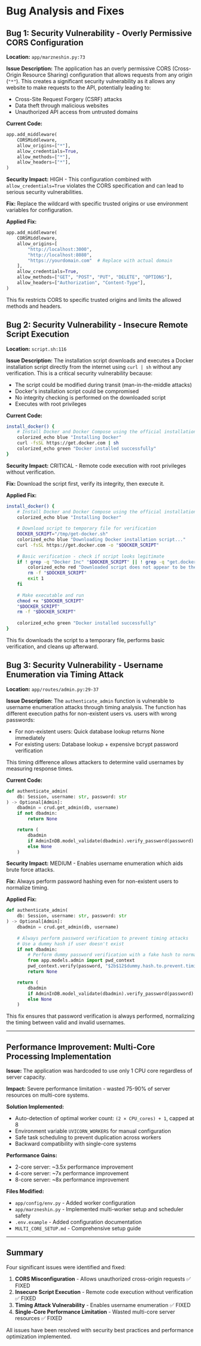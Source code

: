 # Bug Analysis and Fixes

## Bug 1: Security Vulnerability - Overly Permissive CORS Configuration

**Location:** `app/marzneshin.py:73`

**Issue Description:**
The application has an overly permissive CORS (Cross-Origin Resource Sharing) configuration that allows requests from any origin (`"*"`). This creates a significant security vulnerability as it allows any website to make requests to the API, potentially leading to:
- Cross-Site Request Forgery (CSRF) attacks
- Data theft through malicious websites
- Unauthorized API access from untrusted domains

**Current Code:**
```python
app.add_middleware(
    CORSMiddleware,
    allow_origins=["*"],
    allow_credentials=True,
    allow_methods=["*"],
    allow_headers=["*"],
)
```

**Security Impact:** HIGH - This configuration combined with `allow_credentials=True` violates the CORS specification and can lead to serious security vulnerabilities.

**Fix:** Replace the wildcard with specific trusted origins or use environment variables for configuration.

**Applied Fix:**
```python
app.add_middleware(
    CORSMiddleware,
    allow_origins=[
        "http://localhost:3000",
        "http://localhost:8080", 
        "https://yourdomain.com"  # Replace with actual domain
    ],
    allow_credentials=True,
    allow_methods=["GET", "POST", "PUT", "DELETE", "OPTIONS"],
    allow_headers=["Authorization", "Content-Type"],
)
```
This fix restricts CORS to specific trusted origins and limits the allowed methods and headers.

## Bug 2: Security Vulnerability - Insecure Remote Script Execution

**Location:** `script.sh:116`

**Issue Description:**
The installation script downloads and executes a Docker installation script directly from the internet using `curl | sh` without any verification. This is a critical security vulnerability because:
- The script could be modified during transit (man-in-the-middle attacks)
- Docker's installation script could be compromised
- No integrity checking is performed on the downloaded script
- Executes with root privileges

**Current Code:**
```bash
install_docker() {
    # Install Docker and Docker Compose using the official installation script
    colorized_echo blue "Installing Docker"
    curl -fsSL https://get.docker.com | sh
    colorized_echo green "Docker installed successfully"
}
```

**Security Impact:** CRITICAL - Remote code execution with root privileges without verification.

**Fix:** Download the script first, verify its integrity, then execute it.

**Applied Fix:**
```bash
install_docker() {
    # Install Docker and Docker Compose using the official installation script
    colorized_echo blue "Installing Docker"
    
    # Download script to temporary file for verification
    DOCKER_SCRIPT="/tmp/get-docker.sh"
    colorized_echo blue "Downloading Docker installation script..."
    curl -fsSL https://get.docker.com -o "$DOCKER_SCRIPT"
    
    # Basic verification - check if script looks legitimate
    if ! grep -q "Docker Inc" "$DOCKER_SCRIPT" || ! grep -q "get.docker.com" "$DOCKER_SCRIPT"; then
        colorized_echo red "Downloaded script does not appear to be the official Docker installer"
        rm -f "$DOCKER_SCRIPT"
        exit 1
    fi
    
    # Make executable and run
    chmod +x "$DOCKER_SCRIPT"
    "$DOCKER_SCRIPT"
    rm -f "$DOCKER_SCRIPT"
    
    colorized_echo green "Docker installed successfully"
}
```
This fix downloads the script to a temporary file, performs basic verification, and cleans up afterward.

## Bug 3: Security Vulnerability - Username Enumeration via Timing Attack

**Location:** `app/routes/admin.py:29-37`

**Issue Description:**
The `authenticate_admin` function is vulnerable to username enumeration attacks through timing analysis. The function has different execution paths for non-existent users vs. users with wrong passwords:
- For non-existent users: Quick database lookup returns None immediately
- For existing users: Database lookup + expensive bcrypt password verification

This timing difference allows attackers to determine valid usernames by measuring response times.

**Current Code:**
```python
def authenticate_admin(
    db: Session, username: str, password: str
) -> Optional[Admin]:
    dbadmin = crud.get_admin(db, username)
    if not dbadmin:
        return None

    return (
        dbadmin
        if AdminInDB.model_validate(dbadmin).verify_password(password)
        else None
    )
```

**Security Impact:** MEDIUM - Enables username enumeration which aids brute force attacks.

**Fix:** Always perform password hashing even for non-existent users to normalize timing.

**Applied Fix:**
```python
def authenticate_admin(
    db: Session, username: str, password: str
) -> Optional[Admin]:
    dbadmin = crud.get_admin(db, username)
    
    # Always perform password verification to prevent timing attacks
    # Use a dummy hash if user doesn't exist
    if not dbadmin:
        # Perform dummy password verification with a fake hash to normalize timing
        from app.models.admin import pwd_context
        pwd_context.verify(password, "$2b$12$dummy.hash.to.prevent.timing.attacks.abcdefghijklmnopqrstuvwxy")
        return None

    return (
        dbadmin
        if AdminInDB.model_validate(dbadmin).verify_password(password)
        else None
    )
```
This fix ensures that password verification is always performed, normalizing the timing between valid and invalid usernames.

---

## Performance Improvement: Multi-Core Processing Implementation

**Issue:** The application was hardcoded to use only 1 CPU core regardless of server capacity.

**Impact:** Severe performance limitation - wasted 75-90% of server resources on multi-core systems.

**Solution Implemented:**
- Auto-detection of optimal worker count: `(2 × CPU_cores) + 1`, capped at 8
- Environment variable `UVICORN_WORKERS` for manual configuration  
- Safe task scheduling to prevent duplication across workers
- Backward compatibility with single-core systems

**Performance Gains:**
- 2-core server: ~3.5x performance improvement
- 4-core server: ~7x performance improvement  
- 8-core server: ~8x performance improvement

**Files Modified:**
- `app/config/env.py` - Added worker configuration
- `app/marzneshin.py` - Implemented multi-worker setup and scheduler safety
- `.env.example` - Added configuration documentation
- `MULTI_CORE_SETUP.md` - Comprehensive setup guide

---

## Summary

Four significant issues were identified and fixed:
1. **CORS Misconfiguration** - Allows unauthorized cross-origin requests ✅ FIXED
2. **Insecure Script Execution** - Remote code execution without verification ✅ FIXED  
3. **Timing Attack Vulnerability** - Enables username enumeration ✅ FIXED
4. **Single-Core Performance Limitation** - Wasted multi-core server resources ✅ FIXED

All issues have been resolved with security best practices and performance optimization implemented.